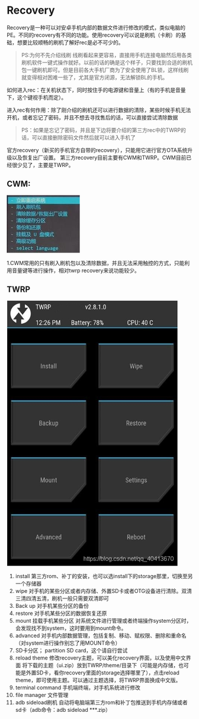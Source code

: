 # Recovery
Recovery是一种可以对安卓手机内部的数据文件进行修改的模式，类似电脑的PE。不同的recovery有不同的功能。使用recovery可以说是刷机（卡刷）的基础，想要比较顺畅的刷机了解好rec是必不可少的。

> PS:为何不先介绍线刷 线刷看起来更容易，直接用手机连接电脑然后用各类刷机软件一键式操作就好。以前的话的确是这个样子，只要找到合适的刷机包一键刷机即可。但是目前各大手机厂商为了安全使用了BL锁，这样线刷就变得相对困难一些了，尤其是官方闭源，无法解锁BL的手机。

如何进入rec：在关机状态下，同时按住手的电源键和音量上（有的手机是音量下，这个键视手机而定）。

进入rec有何作用：除了刚介绍的刷机还可以进行数据的清除，某些时候手机无法开机，或者忘记了密码，并且不想去寻找售后的话，可以直接尝试清除数据
> PS：如果是忘记了密码，并且是下边将要介绍的第三方rec中的TWRP的话，可以直接删除密码文件然后就可以进入手机了

官方recovery（新买的手机官方自带的recovery），只能用它进行官方OTA系统升级以及恢复出厂设置。
第三方recovery目前主要有CWM和TWRP。CWM目前已经很少见了，主要是TWRP。

## CWM:

![](screenshots/2023-04-14-20-28-42.jpg)

1.CWM常用的只有刷入刷机包以及清除数据，并且无法采用触控的方式，只能利用音量键等进行操作，相对twrp recovery来说功能较少。


## TWRP 

![](screenshots/2023-04-14-20-28-55.jpg)

1. install
第三方rom、补丁的安装，也可以选install下的storage那里，切换至另一个存储器
2. wipe
对手机的某些分区或者内存储、外置SD卡或者OTG设备进行清除。双清三清四清五清，刷机一般只需要双清即可
3. Back up
对手机某些分区的备份
4. restore
对手机某些分区的数据恢复还原
5. mount
挂载手机某些分区
对系统文件进行管理或者终端操作system分区时，会发现找不到system，这时要用到mount命令。
6. advanced
对手机内部数据管理，包括复制、移动、赋权限、删除和重命名（对system进行操作别忘了用MOUNT命令）
7. SD卡分区；
partition SD card，这个请自行尝试
8. reload theme
修改recovery主题，可以美化recovery界面，以及使用中文界面
将下载的主题（ui.zip）放到TWRP/theme/目录下（可能是内存储，也可能是外置SD卡，看你recovery里面的storage选择哪里了），点击reload theme，即可使用主题。可以通过主题选择，将TWRP界面换成中文版。
9. terminal command
  手机端终端，对手机系统进行修改
10. file manager
文件管理
11. adb sideload刷机
自动将电脑端第三方rom和补丁包推送到手机内存储或者sd卡（adb命令：adb sideload ***.zip）

